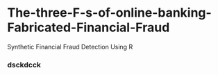 # The-three-F-s-of-online-banking-Fabricated-Financial-Fraud
Synthetic Financial Fraud Detection Using R

### dsckdcck
